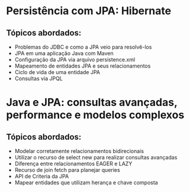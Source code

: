 # Persistência com JPA: Hibernate

## Tópicos abordados:

- Problemas do JDBC e como a JPA veio para resolvê-los
- JPA em uma aplicação Java com Maven
- Configuração da JPA via arquivo persistence.xml
- Mapeamento de entidades JPA e seus relacionamentos
- Ciclo de vida de uma entidade JPA
- Consultas via JPQL

# Java e JPA: consultas avançadas, performance e modelos complexos

## Tópicos abordados:

- Modelar corretamente relacionamentos bidirecionais
- Utilizar o recurso de select new para realizar consultas avançadas
- Diferença entre relacionamentos EAGER e LAZY
- Recurso de join fetch para planejar queries
- API de Criteria da JPA
- Mapear entidades que utilizam herança e chave composta